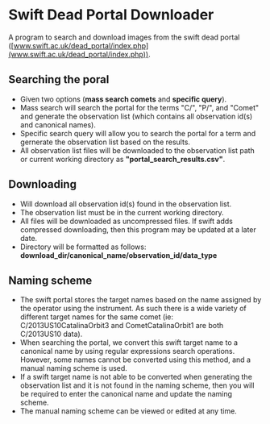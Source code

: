 # Swift Dead Portal Downloader
A program to search and download images from the swift dead portal ([www.swift.ac.uk/dead_portal/index.php](www.swift.ac.uk/dead_portal/index.php)).  
## Searching the poral 
- Given two options (**mass search comets** and **specific query**). 
- Mass search will search the portal for 
the terms "C/", "P/", and "Comet" and generate the observation list (which contains all observation id(s) and canonical names).  
- Specific search query will allow you to search the portal for a term and gernerate the observation list based on the results.  
- All observation list files will be downloaded to the observation list path or current working directory as **"portal_search_results.csv"**.    
## Downloading
- Will download all observation id(s) found in the observation list.
- The observation list must be in the current working directory.  
- All files will be downloaded as uncompressed files. If swift adds compressed downloading, then this program may be updated at a later date.
- Directory will be formatted as follows: **download_dir/canonical_name/observation_id/data_type**
## Naming scheme
- The swift portal stores the target names based on the name assigned by the operator using the instrument. 
As such there is a wide variety of different target names for the same comet (ie: C/2013US10CatalinaOrbit3 and CometCatalinaOrbit1 
are both C/2013US10 data).
- When searching the portal, we convert this swift target name to a canonical name by using regular expressions search operations. However, some
names cannot be converted using this method, and a manual naming scheme is used.
- If a swift target name is not able to be converted when generating the observation list and it is not found in the naming scheme, then you will
be required to enter the canonical name and update the naming scheme.
- The manual naming scheme can be viewed or edited at any time.

